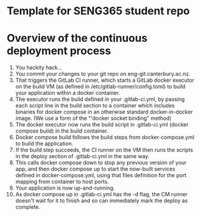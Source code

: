 # Template for SENG365 student repo

# Overview of the continuous deployment process

1. You hackity hack...
2. You commit your changes to your git repo on eng-git.canterbury.ac.nz.
3. That triggers the GitLab CI runner, which starts a GitLab docker executor on the build VM (as defined in /etc/gitlab-runner/config.toml) to build your application within a docker container.
4. The executor runs the build defined in your .gitlab-ci.yml, by passing each script line in the build section to a container which includes binaries for docker compose in an otherwise standard docker-in-docker image. (We use a form of the "'docker socket binding" method) 
5. The docker executor now runs the build script in .gitlab-ci.yml (docker compose build) in the build container.
6. Docker compose build follows the build steps from docker-compose.yml to build the application.
7. If the build step succeeds, the CI runner on the VM then runs the scripts in the deploy section of .gitlab-ci.yml in the same way.
8. This calls docker compose down to stop any previous version of your app, and then docker compose up to start the now-built services defined in docker-compose.yml, using that files definition for the port mapping from container to host ports. 
9. Your application is now up-and-running.
10. As docker compose up in .gitlab-ci.yml has the -d flag, the CM runner doesn't wait for it to finish and so can immediately mark the deploy as complete.
